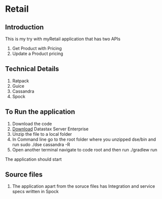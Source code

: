 # Retail

## Introduction
This is my try with myRetail application that has two APIs
  1. Get Product with Pricing
  2. Update a Product pricing

## Technical Details
  1. Ratpack
  2. Guice
  3. Cassandra
  4. Spock
  
## To Run the application
  1. Download the code
  2. [Download](https://portal.datastax.com/downloads.php?dsedownload=tar/enterprise/dse-5.1.tar.gz) Datastax Server Enterprise 
  3. Unzip the file to a local folder
  4. In Command line go to the root folder where you unzipped dse/bin and run sudo ./dse cassandra -R
  5. Open another terminal navigate to code root and then run ./gradlew run
  
  The application should start
  
  ## Source files
  1. The application apart from the soruce files has Integration and service specs written in Spock
